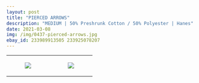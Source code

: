 ```yaml
---
layout: post
title: "PIERCED ARROWS"
description: "MEDIUM | 50% Preshrunk Cotton / 50% Polyester | Hanes"
date: 2021-03-08
img: /img/0437-pierced-arrows.jpg
ebay_id: 233989913505 233925078207
---
```




<table style="width:100%;"><tr><td style="vertical-align:top;">
      <figure class="tmblr-full" data-orig-height="2048" data-orig-width="1365" data-orig-src="https://concertshirts.netlify.app/shirts/0437/0437-01.jpg"><img src="https://64.media.tumblr.com/82a077b2396dd0386f6cbd5aefad968b/8ad4a83900acda08-c6/s540x810/a66239561a744c7832f92b87fad3b20291bca3be.jpg" data-orig-height="2048" data-orig-width="1365" data-orig-src="https://concertshirts.netlify.app/shirts/0437/0437-01.jpg"/></figure></td>
    <td style="vertical-align:top;">
      <figure class="tmblr-full" data-orig-height="2048" data-orig-width="1365" data-orig-src="https://concertshirts.netlify.app/shirts/0437/0437-02.jpg"><img src="https://64.media.tumblr.com/94e87cc924f7757fcb5192689d5f757f/8ad4a83900acda08-93/s540x810/885ad5cfa8d02aec7c2cc351c820eb1e7ce91172.jpg" data-orig-height="2048" data-orig-width="1365" data-orig-src="https://concertshirts.netlify.app/shirts/0437/0437-02.jpg"/></figure></td>
  </tr></table>
